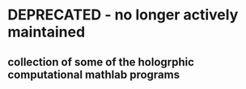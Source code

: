 # DEPRECATED - no longer actively maintained

## collection of some of the hologrphic computational mathlab programs
